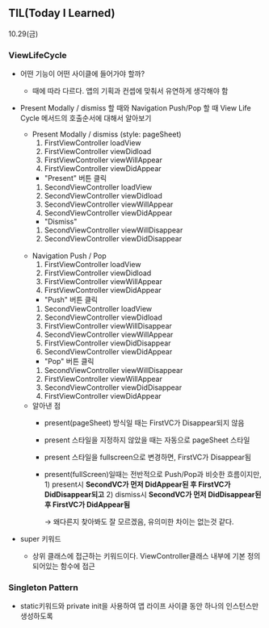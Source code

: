 ## **TIL(Today I Learned)**

10.29(금)

### ViewLifeCycle

- 어떤 기능이 어떤 사이클에 들어가야 할까?
    - 때에 따라 다르다. 앱의 기획과 컨셉에 맞춰서 유연하게 생각해야 함
- Present Modally / dismiss 할 때와 Navigation Push/Pop 할 때 View Life Cycle 메서드의 호출순서에 대해서 알아보기
    - Present Modally / dismiss (style: pageSheet)
        1. FirstViewController loadView
        2. FirstViewController viewDidload
        3. FirstViewController viewWillAppear
        4. FirstViewController viewDidAppear
        - "Present" 버튼 클릭
        1. SecondViewController loadView
        2. SecondViewController viewDidload
        3. SecondViewController viewWillAppear
        4. SecondViewController viewDidAppear
        - "Dismiss"
        1. SecondViewController viewWillDisappear
        2. SecondViewController viewDidDisappear
        <br/>
    - Navigation Push / Pop
        1. FirstViewController loadView
        2. FirstViewController viewDidload
        3. FirstViewController viewWillAppear
        4. FirstViewController viewDidAppear
        - "Push" 버튼 클릭
        1. SecondViewController loadView
        2. SecondViewController viewDidload
        3. FirstViewController viewWillDisappear
        4. SecondViewController viewWillAppear
        5. FirstViewController viewDidDisappear
        6. SecondViewController viewDidAppear
        - "Pop" 버튼 클릭
        1. SecondViewController viewWillDisappear
        2. FirstViewController viewWillAppear
        3. SecondViewController viewDidDisappear
        4. FirstViewController viewDidAppear
    - 알아낸 점
        - present(pageSheet) 방식일 때는 FirstVC가 Disappear되지 않음
        - present 스타일을 지정하지 않았을 때는 자동으로 pageSheet 스타일
        - present 스타일을 fullscreen으로 변경하면, FirstVC가 Disappear됨
        - present(fullScreen)일때는 전반적으로 Push/Pop과 비슷한 흐름이지만, 1) present시 **SecondVC가 먼저 DidAppear된 후 FirstVC가 DidDisappear되고** 2) dismiss시 **SecondVC가 먼저 DidDisappear된 후 FirstVC가 DidAppear됨**
            
            → 왜다른지 찾아봐도 잘 모르겠음, 유의미한 차이는 없는것 같다.
            
- super 키워드
    - 상위 클래스에 접근하는 키워드이다. ViewController클래스 내부에 기본 정의 되어있는 함수에 접근

### Singleton Pattern

- static키워드와 private init을 사용하여 앱 라이프 사이클 동안 하나의 인스턴스만 생성하도록